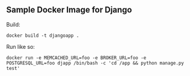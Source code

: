 Sample Docker Image for Django
------------------------------

Build:

```
docker build -t djangoapp .
```

Run like so:

```
docker run -e MEMCACHED_URL=foo -e BROKER_URL=foo -e POSTGRESQL_URL=foo djapp /bin/bash -c 'cd /app && python manage.py test'
```
